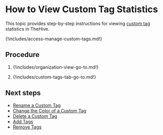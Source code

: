 # How to View Custom Tag Statistics

This topic provides step-by-step instructions for viewing [custom tag](about-custom-tags.md) statistics in TheHive.

{!includes/access-manage-custom-tags.md!}

## Procedure

1. {!includes/organization-view-go-to.md!}

2. {!includes/custom-tags-tab-go-to.md!}

## Next steps

* [Rename a Custom Tag](rename-a-custom-tag.md)
* [Change the Color of a Custom Tag](change-the-color-of-a-custom-tag.md)
* [Delete a Custom Tag](delete-a-custom-tag.md)
* [Add Tags](../../../analyst-corner/cases/tags/add-tags.md)
* [Remove Tags](../../../analyst-corner/cases/tags/remove-tags.md)